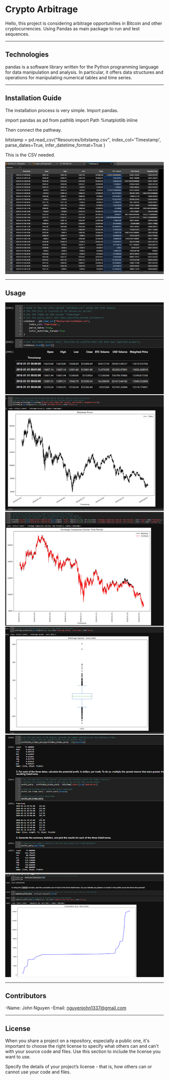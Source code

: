 # Crypto Arbitrage

Hello, this project is considering arbitrage opportunities in Bitcoin and other cryptocurrencies. Using Pandas as main package to run and test sequences.



---

## Technologies

pandas is a software library written for the Python programming language for data manipulation and analysis. In particular, it offers data structures and operations for manipulating numerical tables and time series.

---

## Installation Guide

The installation process is very simple. Import pandas.

import pandas as pd
from pathlib import Path
%matplotlib inline

Then connect the pathway.

bitstamp = pd.read_csv("Resources/bitstamp.csv",
    index_col='Timestamp',
    parse_dates=True,
    infer_datetime_format=True
)

This is the CSV needed.

![The much needed pathways to have before finishing the app.py.](screenshots/csv.png)

---

## Usage

![data](/screenshots/data.png)
![plot](/screenshots/plot.png)
![plot2](/screenshots/plot2.png)
![box](/screenshots/box.png)
![profits](/screenshots/profits.png)
![sum](/screenshots/sum.png)


---

## Contributors

-Name: John Nguyen
-Email: nguyenjohn1337@gmail.com

---

## License

When you share a project on a repository, especially a public one, it's important to choose the right license to specify what others can and can't with your source code and files. Use this section to include the license you want to use.

Specify the details of your project’s license - that is, how others can or cannot use your code and files.
